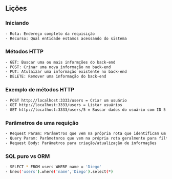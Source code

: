 ## Lições

### Iniciando
```bash
- Rota: Endereço completo da requisição
- Recurso: Qual entidade estamos acessando do sistema
```
### Métodos HTTP
```bash
- GET: Buscar uma ou mais informções do back-end
- POST: Crinar uma nova informação no back-end
- PUT: Atulaizar uma informação existente no back-end
- DELETE: Remover uma informação do back-end
```
### Exemplo de métodos HTTP
```bash
- POST http://localhost:3333/users = Criar um usuário
- GET http://localhost:3333/users = Listar usuários
- GET http://localhost:3333/users/5 = Buscar dados do usuário com ID 5
```
### Parâmetros de uma requição
```bash
- Request Param: Parâmetros que vem na própria rota que identificam um recurso
- Query Param: Parâmetnros que vem na própria rota geralmente para filtros, paginação
- Request Body: Parâmetros para criação/atualização de informações
```
### SQL puro vs ORM
```bash
- SELECT * FROM users WHERE name = 'Diego'
- knex('users').where('name','Diego').select(*)
```
